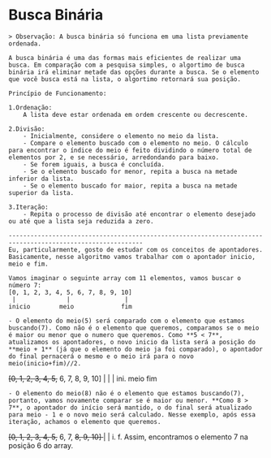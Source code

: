 # Busca Binária
    > Observação: A busca binária só funciona em uma lista previamente ordenada.

    A busca binária é uma das formas mais eficientes de realizar uma busca. Em comparação com a pesquisa simples, o algortimo de busca binária irá eliminar metade das opções durante a busca. Se o elemento que você busca está na lista, o algortimo retornará sua posição.

    Princípio de Funcionamento:

    1.Ordenação:
        A lista deve estar ordenada em ordem crescente ou decrescente.

    2.Divisão:
        - Inicialmente, considere o elemento no meio da lista.
        - Compare o elemento buscado com o elemento no meio. O cálculo para encontrar o índice do meio é feito dividindo o número total de elementos por 2, e se necessário, arredondando para baixo.
        - Se forem iguais, a busca é concluída.
        - Se o elemento buscado for menor, repita a busca na metade inferior da lista.
        - Se o elemento buscado for maior, repita a busca na metade superior da lista.

    3.Iteração:
        - Repita o processo de divisão até encontrar o elemento desejado ou até que a lista seja reduzida a zero.

    -----------------------------------------------------------------------------------------------------------
    Eu, particularmente, gosto de estudar com os conceitos de apontadores. Basicamente, nesse algoritmo vamos trabalhar com o apontador inicio, meio e fim.

    Vamos imaginar o seguinte array com 11 elementos, vamos buscar o número 7: 
    [0, 1, 2, 3, 4, 5, 6, 7, 8, 9, 10] 
     |              |               |
    inicio        meio             fim

    - O elemento do meio(5) será comparado com o elemento que estamos buscando(7). Como não é o elemento que queremos, comparamos se o meio é maior ou menor que o numero que queremos. Como **5 < 7**, atualizamos os apontadores, o novo inicio da lista será a posição do **meio + 1** (já que o elemento do meio ja foi comparado), o apontador do final pernacerá o mesmo e o meio irá para o novo meio(inicio+fim)//2.
<strike> 
    [0, 1, 2, 3, 4, 5,</strike> 6, 7, 8, 9, 10]   
                       |     |      |   
                    ini.   meio    fim  

    - O elemento do meio(8) não é o elemento que estamos buscando(7), portanto, vamos novamente comparar se é maior ou menor. **Como 8 > 7**, o apontador do início será mantido, o do final será atualizado para meio - 1 e o novo meio será calculado. Nesse exemplo, após essa iteração, achamos o elemento que queremos.

<strike> 
    [0, 1, 2, 3, 4, 5,</strike> 6, 7, <strike>8, 9, 10] </strike> 
                                |  |
                                i. f.
    Assim, encontramos o elemento 7 na posição 6 do array.
